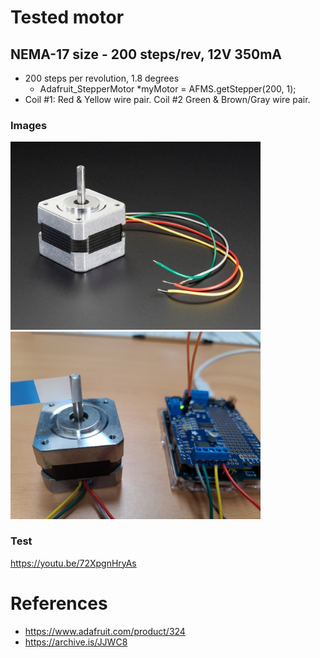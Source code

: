# Tested motor
## NEMA-17 size - 200 steps/rev, 12V 350mA

* 200 steps per revolution, 1.8 degrees 
    * Adafruit_StepperMotor *myMotor = AFMS.getStepper(200, 1);
* Coil #1: Red & Yellow wire pair. Coil #2 Green & Brown/Gray wire pair.

### Images 
<img src='01_StepperHatTest/324-03.jpg' width = 400px />

<img src='01_StepperHatTest\screenshots\20210817_161345_1024.jpg' width = 400px />


### Test

https://youtu.be/72XpgnHryAs

# References
* https://www.adafruit.com/product/324
* https://archive.is/JJWC8
